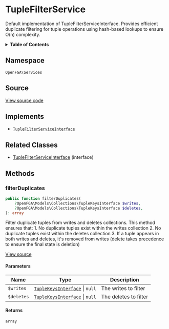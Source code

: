 # TupleFilterService

Default implementation of TupleFilterServiceInterface. Provides efficient duplicate filtering for tuple operations using hash-based lookups to ensure O(n) complexity.

<details>
<summary><strong>Table of Contents</strong></summary>

- [Namespace](#namespace)
- [Source](#source)
- [Implements](#implements)
- [Related Classes](#related-classes)
- [Methods](#methods)

- [`filterDuplicates()`](#filterduplicates)

</details>

## Namespace

`OpenFGA\Services`

## Source

[View source code](https://github.com/evansims/openfga-php/blob/main/src/Services/TupleFilterService.php)

## Implements

- [`TupleFilterServiceInterface`](TupleFilterServiceInterface.md)

## Related Classes

- [TupleFilterServiceInterface](Services/TupleFilterServiceInterface.md) (interface)

## Methods

### filterDuplicates

```php
public function filterDuplicates(
    ?OpenFGA\Models\Collections\TupleKeysInterface $writes,
    ?OpenFGA\Models\Collections\TupleKeysInterface $deletes,
): array

```

Filter duplicate tuples from writes and deletes collections. This method ensures that: 1. No duplicate tuples exist within the writes collection 2. No duplicate tuples exist within the deletes collection 3. If a tuple appears in both writes and deletes, it&#039;s removed from writes (delete takes precedence to ensure the final state is deletion)

[View source](https://github.com/evansims/openfga-php/blob/main/src/Services/TupleFilterService.php#L26)

#### Parameters

| Name       | Type                                                                           | Description           |
| ---------- | ------------------------------------------------------------------------------ | --------------------- |
| `$writes`  | [`TupleKeysInterface`](Models/Collections/TupleKeysInterface.md) &#124; `null` | The writes to filter  |
| `$deletes` | [`TupleKeysInterface`](Models/Collections/TupleKeysInterface.md) &#124; `null` | The deletes to filter |

#### Returns

`array`
